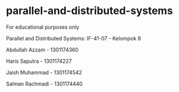 # parallel-and-distributed-systems
For educational purposes only

Parallel and Distributed Systems: IF-41-07 - Kelompok 8

Abdullah Azzam - 1301174360

Haris Saputra - 1301174227

Jaish Muhammad - 1301174542

Salman Rachmadi - 1301174440
